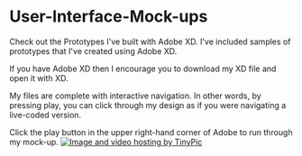 # User-Interface-Mock-ups
Check out the Prototypes I've built with Adobe XD. I've included samples of prototypes that I've created using Adobe XD. 
<p> 
If you have Adobe XD then I encourage you to download my XD file and open it with XD. 
<p>
My files are complete with interactive navigation. In other words, by pressing play, you can click through my design as if you were navigating a live-coded version. 
<p>
Click the play button in the upper right-hand corner of Adobe to run through my mock-up. <a href="http://tinypic.com?ref=bi2u1k" target="_blank"><img src="http://i64.tinypic.com/bi2u1k.jpg" border="0" alt="Image and video hosting by TinyPic"></a>
